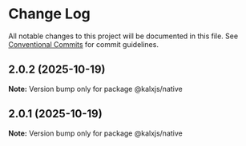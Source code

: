 # Change Log

All notable changes to this project will be documented in this file.
See [Conventional Commits](https://conventionalcommits.org) for commit guidelines.

## 2.0.2 (2025-10-19)

**Note:** Version bump only for package @kalxjs/native

## 2.0.1 (2025-10-19)

**Note:** Version bump only for package @kalxjs/native
